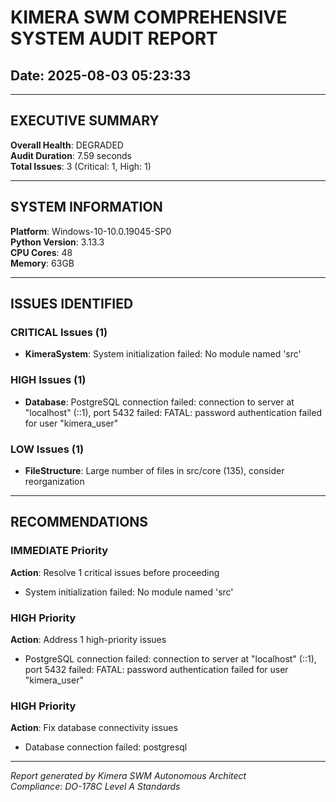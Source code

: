 # KIMERA SWM COMPREHENSIVE SYSTEM AUDIT REPORT
## Date: 2025-08-03 05:23:33

---

## EXECUTIVE SUMMARY

**Overall Health**: DEGRADED  
**Audit Duration**: 7.59 seconds  
**Total Issues**: 3 (Critical: 1, High: 1)  

---

## SYSTEM INFORMATION

**Platform**: Windows-10-10.0.19045-SP0  
**Python Version**: 3.13.3  
**CPU Cores**: 48  
**Memory**: 63GB  

---

## ISSUES IDENTIFIED


### CRITICAL Issues (1)

- **KimeraSystem**: System initialization failed: No module named 'src'

### HIGH Issues (1)

- **Database**: PostgreSQL connection failed: connection to server at "localhost" (::1), port 5432 failed: FATAL:  password authentication failed for user "kimera_user"


### LOW Issues (1)

- **FileStructure**: Large number of files in src/core (135), consider reorganization

---

## RECOMMENDATIONS

### IMMEDIATE Priority
**Action**: Resolve 1 critical issues before proceeding

- System initialization failed: No module named 'src'

### HIGH Priority
**Action**: Address 1 high-priority issues

- PostgreSQL connection failed: connection to server at "localhost" (::1), port 5432 failed: FATAL:  password authentication failed for user "kimera_user"


### HIGH Priority
**Action**: Fix database connectivity issues

- Database connection failed: postgresql


---

*Report generated by Kimera SWM Autonomous Architect*  
*Compliance: DO-178C Level A Standards*